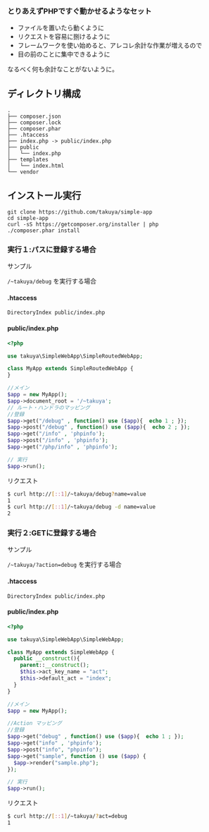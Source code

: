 ### とりあえずPHPですぐ動かせるようなセット

- ファイルを置いたら動くように
- リクエストを容易に捌けるように
- フレームワークを使い始めると、アレコレ余計な作業が増えるので
- 目の前のことに集中できるように

なるべく何も余計なことがないように。


## ディレクトリ構成

```
.
├── composer.json
├── composer.lock
├── composer.phar
├── .htaccess
├── index.php -> public/index.php
├── public
│   └── index.php
├── templates
│   └── index.html
└── vendor
```

## インストール実行

```
git clone https://github.com/takuya/simple-app
cd simple-app
curl -sS https://getcomposer.org/installer | php
./composer.phar install
```



### 実行１:パスに登録する場合

サンプル

` /~takuya/debug ` を実行する場合 

#### .htaccess
```
DirectoryIndex public/index.php
```
#### public/index.php
```php
<?php 

use takuya\SimpleWebApp\SimpleRoutedWebApp;

class MyApp extends SimpleRoutedWebApp {
}

//メイン
$app = new MyApp();
$app->document_root = '/~takuya';
// ルート・ハンドラのマッピング
//登録
$app->get("/debug" , function() use ($app){  echo 1 ; });
$app->post("/debug" , function() use ($app){  echo 2 ; });
$app->get("/info" , 'phpinfo');
$app->post("/info" , 'phpinfo');
$app->get("/php/info" , 'phpinfo');

// 実行
$app->run();

```
リクエスト
```sh
$ curl http://[::1]/~takuya/debug?name=value
1
$ curl http://[::1]/~takuya/debug -d name=value
2
```

### 実行２:GETに登録する場合

サンプル

` /~takuya/?action=debug ` を実行する場合 

#### .htaccess
```
DirectoryIndex public/index.php
```
#### public/index.php
```php
<?php 

use takuya\SimpleWebApp\SimpleWebApp;

class MyApp extends SimpleWebApp {
  public __construct(){
    parent::__construct();
    $this->act_key_name = "act"; 
    $this->default_act = "index";
  }
}

//メイン
$app = new MyApp();

//Action マッピング
//登録
$app->get("debug" , function() use ($app){  echo 1 ; });
$app->get("info" , 'phpinfo');
$app->post("info", "phpinfo");
$app->get("sample", function () use ($app) {
  $app->render("sample.php");
});

// 実行
$app->run();

```
リクエスト
```sh
$ curl http://[::1]/~takuya/?act=debug
1
```
